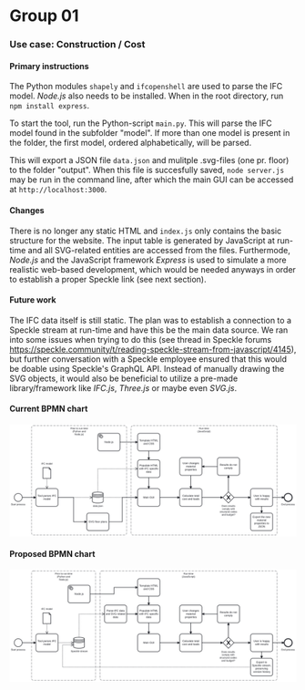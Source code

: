 # Group 01 
### Use case: Construction / Cost
#### Primary instructions
The Python modules `shapely` and `ifcopenshell` are used to parse the IFC model. *Node.js* also needs to be installed. When in the root directory, run 
`npm install express`.

To start the tool, run the Python-script `main.py`. This will parse the IFC model found in the subfolder "model". If more than one model is present in the folder, the first model, ordered alphabetically, will be parsed.

This will export a JSON file `data.json` and mulitple .svg-files (one pr. floor) to the folder "output". When this file is succesfully saved, `node server.js` may be run in the command line, after which the main GUI can be accessed at `http://localhost:3000`.

#### Changes
There is no longer any static HTML and `index.js` only contains the basic structure for the website. The input table is generated by JavaScript at run-time and all SVG-related entities are accessed from the files. Furthermode, *Node.js* and the JavaScript framework *Express* is used to simulate a more realistic web-based development, which would be needed anyways in order to establish a proper Speckle link (see next section).

#### Future work
The IFC data itself is still static. The plan was to establish a connection to a Speckle stream at run-time and have this be the main data source. We ran into some issues when trying to do this (see thread in Speckle forums https://speckle.community/t/reading-speckle-stream-from-javascript/4145), but further conversation with a Speckle employee ensured that this would be doable using Speckle's GraphQL API. Instead of manually drawing the SVG objects, it would also be beneficial to utilize a pre-made library/framework like *IFC.js*, *Three.js* or maybe even *SVG.js*.


#### Current BPMN chart
<img src=" diagrams/current.svg ">

#### Proposed BPMN chart
<img src=" diagrams/proposed.svg ">